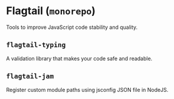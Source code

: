 # Flagtail (`monorepo`)

Tools to improve JavaScript code stability and quality.

## `flagtail-typing`

A validation library that makes your code safe and readable.

## `flagtail-jam`

Register custom module paths using jsconfig JSON file in NodeJS.